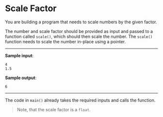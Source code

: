 # Scale Factor

You are building a program that needs to scale numbers by the given factor.

The number and scale factor should be provided as input and passed to a function called `scale()`, which should then scale the number.
The `scale()` function needs to scale the number in-place using a pointer.

---

**Sample input**:
```
4
1.5
```

**Sample output**:
```
6
```

---

The code in `main()` already takes the required inputs and calls the function.

>Note, that the scale factor is a `float`.